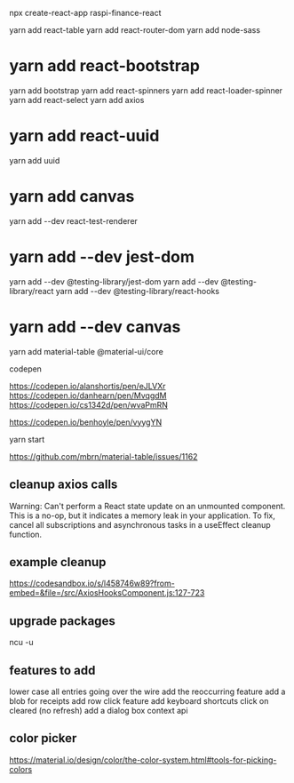 npx create-react-app raspi-finance-react

yarn add react-table
yarn add react-router-dom
yarn add node-sass
# yarn add react-bootstrap
yarn add bootstrap
yarn add react-spinners
yarn add react-loader-spinner
yarn add react-select
yarn add axios
# yarn add react-uuid
yarn add uuid
# yarn add canvas
yarn add --dev react-test-renderer
# yarn add --dev jest-dom
yarn add --dev @testing-library/jest-dom
yarn add --dev @testing-library/react
yarn add --dev @testing-library/react-hooks
# yarn add --dev canvas
yarn add material-table @material-ui/core



codepen

https://codepen.io/alanshortis/pen/eJLVXr
https://codepen.io/danhearn/pen/MvqgdM
https://codepen.io/cs1342d/pen/wvaPmRN


https://codepen.io/benhoyle/pen/vyygYN

yarn start

https://github.com/mbrn/material-table/issues/1162


## cleanup axios calls
Warning: Can't perform a React state update on an unmounted component. This is a no-op, but it indicates a memory leak in your application. To fix, cancel all subscriptions and asynchronous tasks in a useEffect cleanup function.

## example cleanup
https://codesandbox.io/s/l458746w89?from-embed=&file=/src/AxiosHooksComponent.js:127-723



## upgrade packages
ncu -u

## features to add
lower case all entries going over the wire
add the reoccurring feature
add a blob for receipts
add row click feature
add keyboard shortcuts
click on cleared (no refresh)
add a dialog box
context api

## color picker
https://material.io/design/color/the-color-system.html#tools-for-picking-colors


